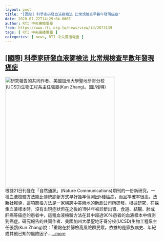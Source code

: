 ```yaml
---
layout: post
title: "[國際] 科學家研發血液篩檢法 比常規檢查早數年發現癌症"
date: 2020-07-22T14:29:04.000Z
author: RTI 中央廣播電臺
from: https://www.rti.org.tw/news/view/id/2073139
tags: [ RTI 中央廣播電臺 ]
categories: [ news, RTI 中央廣播電臺 ]
---
```

<!--1595428144000-->
[[國際] 科學家研發血液篩檢法 比常規檢查早數年發現癌症](https://www.rti.org.tw/news/view/id/2073139)
------

<div>
<img src="https://static.rti.org.tw/assets/thumbnails/2020/07/22/51607d8ad4a02dcb3adc06084c85539e.jpg" width="360" alt="研究報告的共同作者、美國加州大學聖地牙哥分校(UCSD)生物工程系主任張鵾(Kun Zhang)。(圖/推特)" title="研究報告的共同作者、美國加州大學聖地牙哥分校(UCSD)生物工程系主任張鵾(Kun Zhang)。(圖/推特)"><br>根據21日刊登在「自然通訊」(Nature Communications)期刊的一份新研究，一種血液檢驗方法能比傳統診斷方式早好幾年偵測出5種癌症，而且準確率很高。法新社報導，這項篩檢方法是一家橫跨中美兩地的新創公司所研發。根據研究，在採集血液樣本時，沒有出現症狀但在之後的1到4年被診斷出胃、食道、結腸、肺或肝癌等癌症的患者中，這種血液檢驗方法在其中超過90%患者的血液樣本中偵測到癌症。研究報告的共同作者、美國加州大學聖地牙哥分校(UCSD)生物工程系主任張鵾(Kun Zhang)說：「重點在於篩檢高風險群民眾，依據的是家族病史、年紀或其他已知的風險因子...<a target="_blank" href="https://www.rti.org.tw/news/view/id/2073139">...more</a>
</div>
